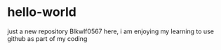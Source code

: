 # hello-world
just a new repository
Blkwlf0567 here, i am enjoying my learning to use github as part of my coding
